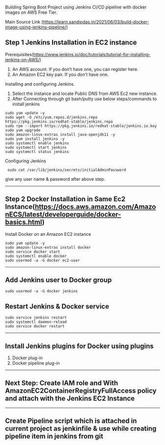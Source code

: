 Building Spring Boot Project using Jenkins CI/CD pipeline with docker images on AWS Free Tier.

Main Source Link (https://learn.sandipdas.in/2021/06/03/build-docker-image-using-jenkins-pipeline/)

Step 1 Jenkins Installation in EC2 instance
---------------------------------------------------
Prerequisites(https://www.jenkins.io/doc/tutorials/tutorial-for-installing-jenkins-on-AWS/)
 
 1.  An AWS account. If you don’t have one, you can register here.
 2. An Amazon EC2 key pair. If you don’t have one.
 
 Installing and configuring Jenkins.
 
 1.  Select the instance and locate Public DNS from AWS Ec2 new instance.
 2.  After Connecting through git bash/putty use below steps/commands to install jenkins

	sudo yum update –y
	sudo wget -O /etc/yum.repos.d/jenkins.repo https://pkg.jenkins.io/redhat-stable/jenkins.repo
	sudo rpm --import https://pkg.jenkins.io/redhat-stable/jenkins.io.key
	sudo yum upgrade
	sudo amazon-linux-extras install java-openjdk11 -y
	sudo yum install jenkins -y
	sudo systemctl enable jenkins
	sudo systemctl start jenkins
	sudo systemctl status jenkins

Configuring Jenkins

	 sudo cat /var/lib/jenkins/secrets/initialAdminPassword
 give any user name & password after above step.

---------------------------------------------------------

Step 2 Docker Installation in Same Ec2 Instance(https://docs.aws.amazon.com/AmazonECS/latest/developerguide/docker-basics.html) 
---------------------------------------------------
Install Docker on an Amazon EC2 instance

	sudo yum update -y
	sudo amazon-linux-extras install docker
	sudo service docker start
	sudo systemctl enable docker
	sudo usermod -a -G docker ec2-user
--------------------------------------------------

Add Jenkins user to Docker group
-----------------------------
	sudo usermod -a -G docker jenkins	

Restart Jenkins & Docker service 
------------------------------------
	sudo service jenkins restart
	sudo systemctl daemon-reload
	sudo service docker restart
	
--------------------------------------------------
Install Jenkins plugins for Docker using plugins
----------------------------
1. Docker plug-in 
2. Docker pipeline plug-in


----------------------------------
Next Step: Create IAM role and With AmazonEC2ContainerRegistryFullAccess policy and attach with the Jenkins EC2 Instance
--------

--------------------------
Create Pipeline script which is attached in current project as jenkinfile & use while creating pipeline item in jenkins from git
----



